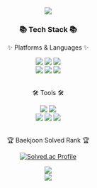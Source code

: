<div align=center>
	<img src="https://capsule-render.vercel.app/api?type=waving&color=auto&height=200&section=header&text=bbbang105%20Github!&fontSize=90" />	
</div>
<div align=center>
	<h3>📚 Tech Stack 📚</h3>
	<p>✨ Platforms & Languages ✨</p>
</div>
<div align="center">
 <img src="https://img.shields.io/badge/Python-3776AB?style=plastic&logo=Python&logoColor=white"/>
 <img src="https://img.shields.io/badge/Java-FFFFFF?style=flat&logo=openjdk&logoColor=white" />
 <img src="https://img.shields.io/badge/React-61DAFB?style=flat&logo=React&logoColor=white" />
	<br>
 <img src="https://img.shields.io/badge/AWS-232F3E?style=flat&logo=AmazonAWS&logoColor=white" />
 <img src="https://img.shields.io/badge/Docker-2496ED?style=plastic&logo=Docker&logoColor=white"/>
 <img src="https://img.shields.io/badge/jenkins-24939?style=plastic&logo=jenkins&logoColor=white"/>
</div>
<br>
<div align=center>
	<p>🛠 Tools 🛠</p>
</div>
<div align=center>
	<img src="https://img.shields.io/badge/Eclipse%20IDE-2C2255?style=flat&logo=EclipseIDE&logoColor=white" />
	<img src="https://img.shields.io/badge/Visual%20Studio%20Code-007ACC?style=flat&logo=VisualStudioCode&logoColor=white" />
 <br>
 <img src="https://img.shields.io/badge/GitHub-181717?style=flat&logo=GitHub&logoColor=white" />
 <img src="https://img.shields.io/badge/slack-4A154B?style=plastic&logo=slack&logoColor=white"/>
 <img src="https://img.shields.io/badge/notion-000000?style=plastic&logo=notion&logoColor=white"/>

</div>
<br>
<div align="center">
<p>🏆 Baekjoon Solved Rank 🏆</p>
	
[![Solved.ac Profile](http://mazassumnida.wtf/api/v2/generate_badge?boj=hsh111366)](https://solved.ac/hsh111366)
 
</div>
<div align=center>
<img src="https://github-readme-stats.vercel.app/api/top-langs/?username=bbbang105&layout=compact">
</div>
<div align=center>
<img src="https://github-readme-stats.vercel.app/api?username=bbbang105&show_icons=true">
</div>
